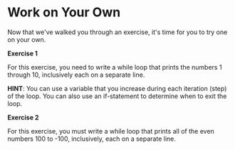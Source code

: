 Work on Your Own
================

Now that we've walked you through an exercise, it's time for you to try one on your own. 

**Exercise 1**

For this exercise, you need to write a while loop that prints the numbers 1 through 10, inclusively each on a separate line.

**HINT**: You can use a variable that you increase during each iteration (step) of the loop. You can also use an if-statement to determine when to exit the loop.

**Exercise 2**

For this exercise, you must write a while loop that prints all of the even numbers 100 to -100, inclusively, each on a separate line.